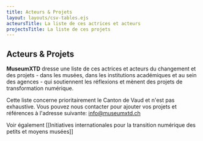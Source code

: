 ```yaml
---
title: Acteurs & Projets
layout: layouts/csv-tables.ejs
acteursTitle: La liste de ces actrices et acteurs
projectsTitle: La liste de ces projets
---
```


## Acteurs & Projets
**MuseumXTD** dresse une liste de ces actrices et acteurs du changement et des projets - dans les musées, dans les institutions académiques et au sein des agences - qui soutiennent les réflexions et mènent des projets de transformation numérique.    

Cette liste concerne prioritairement le Canton de Vaud et n'est pas exhaustive. Vous pouvez nous contacter pour ajouter vos projets et références à l'adresse suivante: [info@museumxtd.ch](mailto:info@museumxtd.ch)


Voir également [[Initiatives internationales pour la transition numérique des petits et moyens musées]]   
